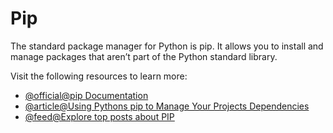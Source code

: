 # Pip

The standard package manager for Python is pip. It allows you to install and manage packages that aren’t part of the Python standard library.

Visit the following resources to learn more:

- [@official@pip Documentation](https://pip.pypa.io/en/stable/installation/)
- [@article@Using Pythons pip to Manage Your Projects Dependencies](https://realpython.com/what-is-pip/)
- [@feed@Explore top posts about PIP](https://app.daily.dev/tags/pip?ref=roadmapsh)